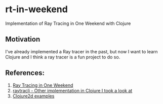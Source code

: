 # rt-in-weekend

Implementation of Ray Tracing in One Weekend with Clojure

## Motivation

I've already implemented a Ray tracer in the past, but now I want to
learn Clojure and I think a ray tracer is a fun project to do so.

## References:

1. [Ray Tracing in One Weekend](https://raytracing.github.io/books/RayTracingInOneWeekend.html)
2. [raytraclj - Other implementation in Clojure I took a look at](https://github.com/agrison/raytraclj)
3. [Clojure2d examples](https://github.com/Clojure2D/clojure2d-examples/tree/master/src/rt_in_weekend)

